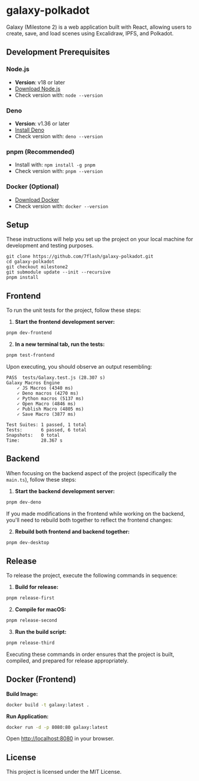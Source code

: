 # galaxy-polkadot

Galaxy (Milestone 2) is a web application built with React, allowing users to create, save, and load scenes using Excalidraw, IPFS, and Polkadot.

## Development Prerequisites

### Node.js
- **Version**: v18 or later
- [Download Node.js](https://nodejs.org/)
- Check version with: `node --version`

### Deno
- **Version**: v1.36 or later
- [Install Deno](https://docs.deno.com/runtime/manual/getting_started/installation)
- Check version with: `deno --version`

### pnpm (Recommended)
- Install with: `npm install -g pnpm`
- Check version with: `pnpm --version`

### Docker (Optional)
- [Download Docker](https://www.docker.com/)
- Check version with: `docker --version`

## Setup

These instructions will help you set up the project on your local machine for development and testing purposes.

```
git clone https://github.com/7flash/galaxy-polkadot.git
cd galaxy-polkadot
git checkout milestone2
git submodule update --init --recursive
pnpm install
```

## Frontend

To run the unit tests for the project, follow these steps:

1. **Start the frontend development server:**

```bash
pnpm dev-frontend
```

2. **In a new terminal tab, run the tests:**

```bash
pnpm test-frontend
```

Upon executing, you should observe an output resembling:

```
PASS  tests/Galaxy.test.js (28.307 s)
Galaxy Macros Engine
    ✓ JS Macros (4340 ms)
    ✓ Deno macros (4270 ms)
    ✓ Python macros (5137 ms)
    ✓ Open Macro (4846 ms)
    ✓ Publish Macro (4805 ms)
    ✓ Save Macro (3877 ms)

Test Suites: 1 passed, 1 total
Tests:       6 passed, 6 total
Snapshots:   0 total
Time:        28.367 s
```

## Backend

When focusing on the backend aspect of the project (specifically the `main.ts`), follow these steps:

1. **Start the backend development server:**

```bash
pnpm dev-deno
```

If you made modifications in the frontend while working on the backend, you'll need to rebuild both together to reflect the frontend changes:

2. **Rebuild both frontend and backend together:**

```bash
pnpm dev-desktop
```

## Release

To release the project, execute the following commands in sequence:

1. **Build for release:**

```bash
pnpm release-first
```

2. **Compile for macOS:**

```bash
pnpm release-second
```

3. **Run the build script:**

```bash
pnpm release-third
```

Executing these commands in order ensures that the project is built, compiled, and prepared for release appropriately.

## Docker (Frontend)

**Build Image:**
```bash
docker build -t galaxy:latest .
```

**Run Application:**
```bash
docker run -d -p 8080:80 galaxy:latest
```

Open [http://localhost:8080](http://localhost:8080) in your browser.

## License

This project is licensed under the MIT License.
